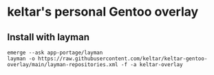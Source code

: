 # keltar's personal Gentoo overlay

## Install with layman

```
emerge --ask app-portage/layman
layman -o https://raw.githubusercontent.com/keltar/keltar-gentoo-overlay/main/layman-repositories.xml -f -a keltar-overlay
```
